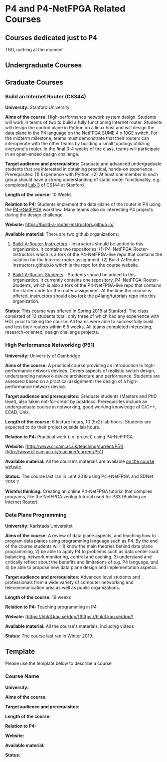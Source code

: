 # P4 and P4-NetFPGA Related Courses

## Courses dedicated just to P4
TBD, nothing at the moment

## Undergraduate Courses

## Graduate Courses

### Build an Internet Router (CS344)
**University:** Stanford University

**Aims of the course:** High-performance network system design. Students will work in teams of two to build a fully functioning Internet router. Students will design the control plane in Python on a linux host and will design the data plane in the P4 language on the NetFPGA SUME 4 x 10GE switch. For the midterm milestone, teams must demonstrate that their routers can interoperate with the other teams by building a small topology utilizing everyone's router. In the final 3-4 weeks of the class, teams will participate in an open-ended design challenge.

**Target audience and prerequisites:** Graduate and advanced undergraduate students that are interested in obtaining practical, hands-on experience. Prerequisites: (1) Experience with Python, (2) At least one member in each group should have a strong understanding of static router functionality, e.g. completed [Lab 3](http://web.stanford.edu/class/cs144/assignments/router/assignment.html) of CS144 at Stanford

**Length of the course:** 10 Weeks

**Relation to P4:** Students implement the data-plane of the router in P4 using the [P4->NetFPGA](https://github.com/NetFPGA/P4-NetFPGA-public/wiki) workflow. Many teams also do interesting P4 projects during the design challenge.

**Website:** https://build-a-router-instructors.github.io/

**Available material:** There are two github organizations:

1. [Build-A-Router-Instructors](https://github.com/Build-A-Router-Instructors) - Instructors should be added to this organization. It contains two repositories: (1) P4-NetFPGA-Router-Instructors which is a fork of the P4-NetFPGA-live repo that contains the solution for the Internet router assignment, (2) Build-A-Router-Instructors.github.io which is the repo for the course website.

2. [Build-A-Router-Students](https://github.com/Build-A-Router-Students) - Students should be added to this organization. It currently contains one repository, P4-NetFPGA-Router-Students, which is also a fork of the P4-NetFPGA-live repo that contains the starter code for the router assignment. At the time the course is offered, instructors should also fork the [p4lang/tutorials](https://github.com/p4lang/tutorials) repo into this organization.

**Status:** This course was offered in Spring 2018 at Stanford. The class consisted of 12 students total, only three of which had any experience with HDL prior to taking the course. All teams were able to successfully build and test their routers within 6.5 weeks. All teams completed interesting, research-oriented, design challenge projects.


### High Performance Networking (P51)
**University:** University of Cambridge

**Aims of the course:** A practical course providing an introduction to high-performance network devices. Covers aspects of realistic switch design, understanding network-device architecture and performance. Students are assessed based on a practical assignment: the design of a high-performance network device. 

**Target audience and prerequisites:** Graduate students (Masters and PhD level), also taken not-for-credit by postdocs. Prerequisites include an undergraduate course in networking, good working knowledge of C/C++, ECAD, Unix.

**Length of the course:** 6 lecture hours, 10 (5x2) lab hours. Students are expected to do their project outside lab hours.

**Relation to P4:** Practical work (i.e. project) using P4-NetFPGA.

**Website:** [http://www.cl.cam.ac.uk/teaching/current/P51](http://www.cl.cam.ac.uk/teaching/current/P51)

**Available material:** All the course's materials are available [on the course website](http://www.cl.cam.ac.uk/teaching/current/P51/materials.html).

**Status:** The course last ran in Lent 2019 using P4->NetFPGA and SDNet 2018.2. 

**Wishful thinking:** Creating an online P4-NetFPGA tutorial that compiles programs, like the NetFPGA verilog tutorial used for P33 (Building an Internet Router).

### Data Plane Programming

**University:** Karlstads Universitet

**Aims of the course:** A review of data plane aspects, and teaching how to program data planes using programming language such as P4. By the end of the course students will: 1) know the main theories behind data plane programming, 2) be able to apply P4 to problems such as data center load balancing, network monitoring, control and caching, 3) understand and critically reflect about the benefits and limitations of e.g. P4 language, and 4) be able to propose new data plane design and implementation aspetcs.

**Target audience and prerequisites:** Advanced level students and professionals from a wide variety of computer networking and telecommunication area as well as public organizations.

**Length of the course:** 19 weeks

**Relation to P4:** Teaching programming in P4

**Website:** [https://hhk3.kau.se/dpp/](https://hhk3.kau.se/dpp/)

**Available material:** All the course's materials, including videos

**Status:** The course last ran in Winter 2019.

## Template
Please use the template below to describe a course

### Course Name
**University:**

**Aims of the course:**

**Target audience and prerequisites:**

**Length of the course:**

**Relation to P4:**

**Website:**

**Available material:**

**Status:**